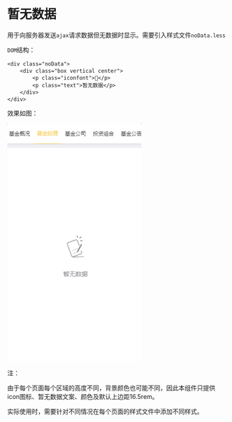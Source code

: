 # 暂无数据

用于向服务器发送`ajax`请求数据但无数据时显示。需要引入样式文件`noData.less`

`DOM`结构：

```
<div class="noData">
	<div class="box vertical center">
		<p class="iconfont"></p>
		<p class="text">暂无数据</p>
	</div>
</div>
```

效果如图：

![PNG](./img/noData.png)


注：

由于每个页面每个区域的高度不同，背景颜色也可能不同，因此本组件只提供icon图标、暂无数据文案、颜色及默认上边距16.5rem。

实际使用时，需要针对不同情况在每个页面的样式文件中添加不同样式。